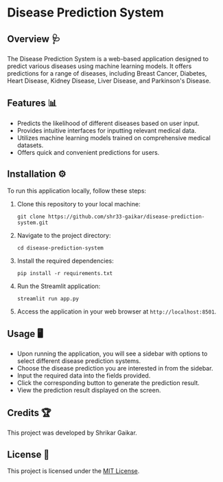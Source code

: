 # Disease Prediction System

## Overview 🩺

The Disease Prediction System is a web-based application designed to predict various diseases using machine learning models. It offers predictions for a range of diseases, including Breast Cancer, Diabetes, Heart Disease, Kidney Disease, Liver Disease, and Parkinson's Disease.

## Features 📊

- Predicts the likelihood of different diseases based on user input.
- Provides intuitive interfaces for inputting relevant medical data.
- Utilizes machine learning models trained on comprehensive medical datasets.
- Offers quick and convenient predictions for users.

## Installation ⚙️

To run this application locally, follow these steps:

1. Clone this repository to your local machine:

    ```
    git clone https://github.com/shr33-gaikar/disease-prediction-system.git
    ```

2. Navigate to the project directory:

    ```
    cd disease-prediction-system
    ```

3. Install the required dependencies:

    ```
    pip install -r requirements.txt
    ```

4. Run the Streamlit application:

    ```
    streamlit run app.py
    ```

5. Access the application in your web browser at `http://localhost:8501`.

## Usage 🖥️

- Upon running the application, you will see a sidebar with options to select different disease prediction systems.
- Choose the disease prediction you are interested in from the sidebar.
- Input the required data into the fields provided.
- Click the corresponding button to generate the prediction result.
- View the prediction result displayed on the screen.

## Credits 🏆

This project was developed by Shrikar Gaikar.

## License 📜

This project is licensed under the [MIT License](LICENSE).

